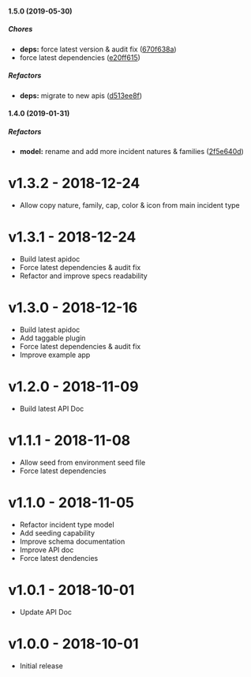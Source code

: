 #### 1.5.0 (2019-05-30)

##### Chores

* **deps:**  force latest version & audit fix ([670f638a](https://github.com/CodeTanzania/emis-incident-type/commit/670f638a72a655f038694c585cc4af492a601c00))
*  force latest dependencies ([e20ff615](https://github.com/CodeTanzania/emis-incident-type/commit/e20ff61518857cc3e70ebe87d9adaf48400314bf))

##### Refactors

* **deps:**  migrate to new apis ([d513ee8f](https://github.com/CodeTanzania/emis-incident-type/commit/d513ee8fd8077d755e1ebbaa9068e78352b91614))

#### 1.4.0 (2019-01-31)

##### Refactors

* **model:**  rename and add more incident natures & families ([2f5e640d](https://github.com/CodeTanzania/emis-incident-type/commit/2f5e640d6822ba2d4c7c3575e9ac9a02781899e1))

# v1.3.2 - 2018-12-24
- Allow copy nature, family, cap, color & icon from main incident type

# v1.3.1 - 2018-12-24
- Build latest apidoc
- Force latest dependencies & audit fix
- Refactor and improve specs readability

# v1.3.0 - 2018-12-16
- Build latest apidoc
- Add taggable plugin
- Force latest dependencies & audit fix
- Improve example app

# v1.2.0 - 2018-11-09
- Build latest API Doc

# v1.1.1 - 2018-11-08
- Allow seed from environment seed file
- Force latest dependencies

# v1.1.0 - 2018-11-05
- Refactor incident type model
- Add seeding capability
- Improve schema documentation
- Improve API doc
- Force latest dendencies

# v1.0.1 - 2018-10-01
- Update API Doc

# v1.0.0 - 2018-10-01
- Initial release
